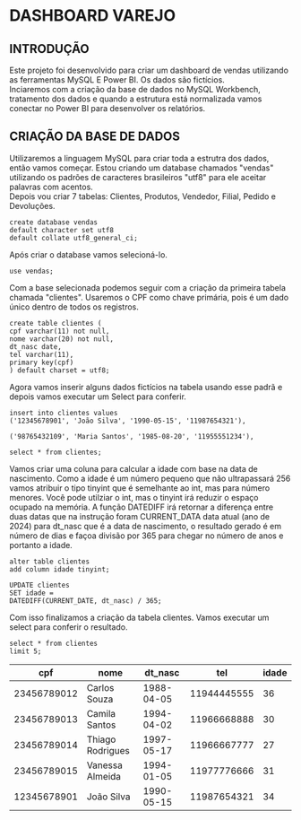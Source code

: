 
# DASHBOARD VAREJO
## INTRODUÇÃO
Este projeto foi desenvolvido para criar um dashboard de vendas utilizando as ferramentas MySQL E Power BI. Os dados são fictícios. \
Inciaremos com a criação da base de dados no MySQL Workbench, tratamento dos dados e quando a estrutura está normalizada vamos conectar no Power BI para desenvolver os relatórios.

## CRIAÇÃO DA BASE DE DADOS 
Utilizaremos a linguagem MySQL para criar toda a estrutra dos dados, então vamos começar.
Estou criando um database chamados "vendas" utilizando os padrões de caracteres brasileiros "utf8" para ele aceitar palavras com acentos.\
Depois vou criar 7 tabelas: Clientes, Produtos, Vendedor, Filial, Pedido e Devoluções.
```
create database vendas 
default character set utf8
default collate utf8_general_ci;
```
Após criar o database vamos selecioná-lo.
```
use vendas; 
```
Com a base selecionada podemos seguir com a criação da primeira tabela chamada "clientes".
Usaremos o CPF como chave primária, pois é um dado único dentro de todos os registros.
```
create table clientes (
cpf varchar(11) not null,
nome varchar(20) not null,
dt_nasc date,
tel varchar(11),
primary key(cpf)
) default charset = utf8;
```
Agora vamos inserir alguns dados fictícios na tabela usando esse padrã e depois vamos executar um Select para conferir.
```
insert into clientes values
('12345678901', 'João Silva', '1990-05-15', '11987654321'),

('98765432109', 'Maria Santos', '1985-08-20', '11955551234'),

select * from clientes;

```
Vamos criar uma coluna para calcular a idade com base na data de nascimento. Como a idade é um número pequeno que não ultrapassará 256 vamos atribuir o tipo tinyint que é semelhante ao int, mas para número menores.
Você pode utilziar o int, mas o tinyint irá reduzir o espaço ocupado na memória.
A função DATEDIFF irá retornar a diferença entre duas datas que na instrução foram CURRENT_DATA data atual (ano de 2024) para dt_nasc que é a data de nascimento, o resultado gerado é em número de dias e façoa divisão por 365 para chegar no número de anos e portanto a idade.

```
alter table clientes
add column idade tinyint;

UPDATE clientes
SET idade = 
DATEDIFF(CURRENT_DATE, dt_nasc) / 365;
```
Com isso finalizamos a criação da tabela clientes.
Vamos executar um select para conferir o resultado.

```
select * from clientes
limit 5;
```
| cpf | nome | dt_nasc | tel | idade |
|--|--|--|--|--|
| 23456789012  |Carlos Souza |1988-04-05 |11944445555 |36 |
| 23456789013 | Camila Santos |1994-04-02 | 11966668888 | 30|
| 23456789014 | Thiago Rodrigues |1997-05-17 | 11966667777 |27|
| 23456789015 | Vanessa Almeida |1994-01-05 | 11977776666 |31|
| 12345678901 | João Silva | 1990-05-15 | 11987654321 | 34 |